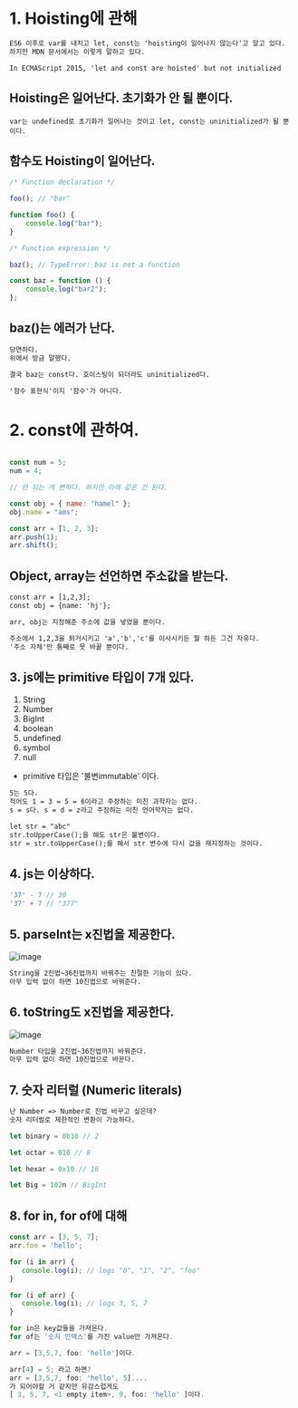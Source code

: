 # 1. Hoisting에 관해

```txt
ES6 이후로 var를 내치고 let, const는 'hoisting이 일어나지 않는다'고 알고 있다.
하지만 MDN 문서에서는 이렇게 말하고 있다.
```

    In ECMAScript 2015, 'let and const are hoisted' but not initialized
    

## Hoisting은 일어난다. 초기화가 안 될 뿐이다.

	var는 undefined로 초기화가 일어나는 것이고 let, const는 uninitialized가 될 뿐이다.

## 함수도 Hoisting이 일어난다.

```javascript
/* Function declaration */

foo(); // "bar"

function foo() {
	console.log("bar");
}

/* Function expression */

baz(); // TypeError: baz is not a function

const baz = function () {
	console.log("bar2");
};
```

## baz()는 에러가 난다.

```txt
당연하다.
위에서 방금 말했다. 

결국 baz는 const다. 호이스팅이 되더라도 uninitialized다.

'함수 표현식'이지 '함수'가 아니다. 
```

# 2. const에 관하여.

```javascript

const num = 5;
num = 4;

// 안 되는 게 뻔하다. 하지만 아래 같은 건 된다.

const obj = { name: "hamel" };
obj.name = "ams";

const arr = [1, 2, 3];
arr.push(1);
arr.shift();
```

## Object, array는 선언하면 주소값을 받는다.

```txt
const arr = [1,2,3];
const obj = {name: 'hj'};

arr, obj는 지정해준 주소에 값을 넣었을 뿐이다.

주소에서 1,2,3을 퇴거시키고 'a','b','c'를 이사시키든 뭘 하든 그건 자유다.
'주소 자체'만 통째로 못 바꿀 뿐이다.
```

## 3. js에는 primitive 타입이 7개 있다.

1. String
2. Number
3. BigInt
4. boolean
5. undefined
6. symbol
7. null

- primitive 타입은 '불변immutable' 이다.

```txt
5는 5다. 
적어도 1 = 3 = 5 = 6이라고 주장하는 미친 과학자는 없다.
s = s다. s = d = z라고 주장하는 미친 언어학자는 없다.

let str = "abc"
str.toUpperCase();을 해도 str은 불변이다.
str = str.toUpperCase();를 해서 str 변수에 다시 값을 재지정하는 것이다.
```

## 4. js는 이상하다.

```javascript
'37' - 7 // 30
'37' + 7 // "377"
```

## 5. parseInt는 x진법을 제공한다.

![image](https://user-images.githubusercontent.com/39308313/144715883-93ccfe5d-1417-4d00-b8e3-af1c7f5603f3.png)

```txt
String을 2진법~36진법까지 바꿔주는 친절한 기능이 있다.
아무 입력 없이 하면 10진법으로 바꿔준다.
```

## 6. toString도 x진법을 제공한다.

![image](https://user-images.githubusercontent.com/39308313/144716403-6d4954fa-d01c-417e-8283-b78c52e90390.png)

```txt
Number 타입을 2진법~36진법까지 바꿔준다.
아무 입력 없이 하면 10진법으로 바꾼다.
```

## 7. 숫자 리터럴 (Numeric literals)

```txt
난 Number => Number로 진법 바꾸고 싶은데?
숫자 리터럴로 제한적인 변환이 가능하다.
```

```javascript
let binary = 0b10 // 2

let octar = 010 // 8

let hexar = 0x10 // 16

let Big = 102n // BigInt
```

## 8. for in, for of에 대해

```javascript
const arr = [3, 5, 7];
arr.foo = 'hello';

for (i in arr) {
   console.log(i); // logs "0", "1", "2", "foo"
}

for (i of arr) {
   console.log(i); // logs 3, 5, 7
}

for in은 key값들을 가져온다.
for of는 '숫자 인덱스'를 가진 value만 가져온다.

arr = [3,5,7, foo: 'hello']이다.

arr[4] = 5; 라고 하면?
arr = [3,5,7, foo: 'hello', 5]....
가 되어야할 거 같지만 유감스럽게도
[ 3, 5, 7, <1 empty item>, 9, foo: 'hello' ]이다.
```

